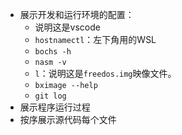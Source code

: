 * 展示开发和运行环境的配置：
    * 说明这是vscode
    * `hostnamectl`：左下角用的WSL
    * `bochs -h`
    * `nasm -v`
    * `l`：说明这是`freedos.img`映像文件。
    * `bximage --help`
    * `git log`
* 展示程序运行过程
* 按序展示源代码每个文件